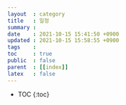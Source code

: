 ```yaml
---
layout  : category
title   : 일정
summary : 
date    : 2021-10-15 15:41:50 +0900
updated : 2021-10-15 15:58:55 +0900
tags    : 
toc     : true
public  : false
parent  : [[index]]
latex   : false
---
```

* TOC
{:toc}
